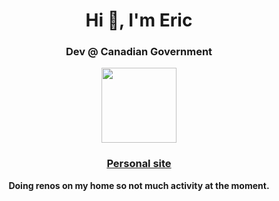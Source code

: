 <h1 align="center">Hi 👋, I'm Eric</h1>

<h3 align="center">Dev @ Canadian Government</h3>

<div align='center' width='100%'>
  <img width="120px" src="https://www.international.gc.ca/world-monde/assets/images/funding-financement/canada-aid-aide/canada-wordmark-colour.png" />
</div>
<h3 align="center"><a href="https://emoore.live" alt="Personal site link">Personal site</a></h3>

<p align="center"><strong>Doing renos on my home so not much activity at the moment.</strong></p>


